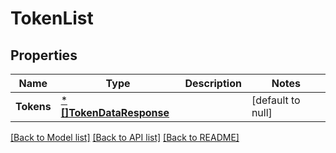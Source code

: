 # TokenList

## Properties
Name | Type | Description | Notes
------------ | ------------- | ------------- | -------------
**Tokens** | [***[]TokenDataResponse**](array.md) |  | [default to null]

[[Back to Model list]](../README.md#documentation-for-models) [[Back to API list]](../README.md#documentation-for-api-endpoints) [[Back to README]](../README.md)

